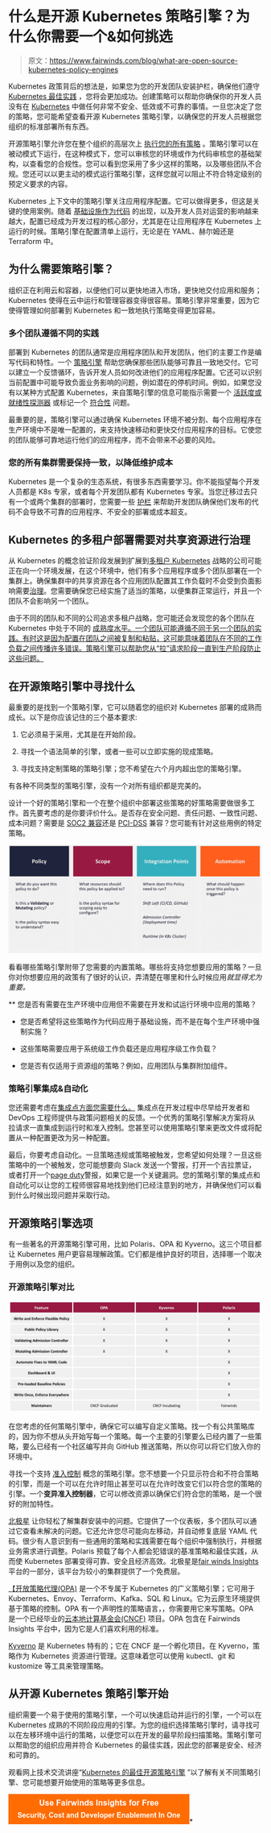 # 什么是开源 Kubernetes 策略引擎？为什么你需要一个&如何挑选

> 原文：<https://www.fairwinds.com/blog/what-are-open-source-kubernetes-policy-engines>

 Kubernetes 政策背后的想法是，如果您为您的开发团队安装护栏，确保他们遵守 [Kubernetes 最佳实践](https://www.fairwinds.com/blog/intro-kubernetes-best-practices) ，您将会更加成功。创建策略可以帮助你确保你的开发人员没有在 [Kubernetes](https://kubernetes.io/) 中做任何非常不安全、低效或不可靠的事情。一旦您决定了您的策略，您可能希望查看开源 Kubernetes 策略引擎，以确保您的开发人员根据您组织的标准部署所有东西。

开源策略引擎允许您在整个组织的高层次上 [执行您的所有策略](https://www.fairwinds.com/enforce-kubernetes-policy) 。策略引擎可以在被动模式下运行，在这种模式下，您可以审核您的环境或作为代码审核您的基础架构，以查看您的合规性。您可以看到您采用了多少这样的策略，以及哪些团队不合规。您还可以以更主动的模式运行策略引擎，这样您就可以阻止不符合特定级别的预定义要求的内容。

Kubernetes 上下文中的策略引擎关注应用程序配置。它可以做得更多，但这是关键的使用案例。随着 [基础设施作为代码](https://www.fairwinds.com/blog/why-infrastructure-as-code-scanning-matters-for-kubernetes-configuration) 的出现，以及开发人员对运营的影响越来越大，配置已经成为开发过程的核心部分，尤其是在让应用程序在 Kubernetes 上运行的时候。策略引擎在配置清单上运行，无论是在 YAML、赫尔姆还是 Terraform 中。

## 为什么需要策略引擎？

组织正在利用云和容器，以便他们可以更快地进入市场，更快地交付应用和服务；Kubernetes 使得在云中运行和管理容器变得很容易。策略引擎非常重要，因为它使得管理如何部署到 Kubernetes 和一致地执行策略变得更加容易。

### 多个团队遵循不同的实践

部署到 Kubernetes 的团队通常是应用程序团队和开发团队，他们的主要工作是编写代码和特性。一个 [策略引擎](https://github.com/FairwindsOps/polaris) 帮助您确保那些团队能够可靠且一致地交付。它可以建立一个反馈循环，告诉开发人员如何改进他们的应用程序配置。它还可以识别当前配置中可能导致负面业务影响的问题，例如潜在的停机时间。例如，如果您没有以某种方式配置 Kubernetes，来自策略引擎的信息可能指示需要一个 [活跃度或就绪性探测器](https://www.fairwinds.com/blog/how-to-identify-missing-readiness-probes-in-kubernetes) 或标记一个 [符合性](https://www.fairwinds.com/blog/how-fairwinds-insights-compliance-self-assessment-now-simplifies-soc-2) 问题。

最重要的是，策略引擎可以通过确保 Kubernetes 环境不被分割、每个应用程序在生产环境中不是唯一配置的，来支持快速移动和更快交付应用程序的目标。它使您的团队能够可靠地运行他们的应用程序，而不会带来不必要的风险。

### 您的所有集群需要保持一致，以降低维护成本

Kubernetes 是一个复杂的生态系统，有很多东西需要学习。你不能指望每个开发人员都是 K8s 专家，或者每个开发团队都有 Kubernetes 专家。当您迁移过去只有一个或两个集群的部署时，您需要一些 [护栏](https://www.fairwinds.com/kubernetes-guardrails-explained-reg) 来帮助开发团队确保他们发布的代码不会导致不可靠的应用程序、不安全的部署或成本超支。

## Kubernetes 的多租户部署需要对共享资源进行治理

从 Kubernetes 的概念验证阶段发展到扩展到[多租户 Kubernetes](https://kubernetes.io/docs/concepts/security/multi-tenancy/) 战略的公司可能正在向一个环境发展，在这个环境中，他们有多个应用程序或多个团队部署在一个集群上。确保集群中的共享资源在各个应用团队配置其工作负载时不会受到负面影响需要[治理](https://thenewstack.io/kubernetes-compliance-governance-and-guardrails/)。您需要确保您已经实施了适当的策略，以便集群正常运行，并且一个团队不会影响另一个团队。

由于不同的团队和不同的公司追求多租户战略，您可能还会发现您的各个团队在 Kubernetes 中处于不同的 [成熟度水平。一个团队可能遵循不同于另一个团队的实践。有时这是因为配置在团队之间被复制和粘贴，这可能意味着团队在不同的工作负载之间传播许多错误。策略引擎可以帮助您从“拉”请求阶段一直到生产阶段防止这些问题。](https://www.fairwinds.com/kubernetes-maturity-model)

## 在开源策略引擎中寻找什么

最重要的是找到一个策略引擎，它可以随着您的组织对 Kubernetes 部署的成熟而成长。以下是你应该记住的三个基本要求:

1.  它必须易于采用，尤其是在开始阶段。

2.  寻找一个语法简单的引擎，或者一些可以立即实施的现成策略。

3.  寻找支持定制策略的策略引擎；您不希望在六个月内超出您的策略引擎。

有各种不同类型的策略引擎，没有一个对所有组织都是完美的。

设计一个好的策略引擎和一个在整个组织中部署这些策略的好策略需要做很多工作。首先要考虑的是你要评价什么。是否存在安全问题、责任问题、一致性问题、成本问题？需要是 [SOC2 兼容](https://us.aicpa.org/interestareas/frc/assuranceadvisoryservices/aicpasoc2report)还是 [PCI-DSS](https://www.pcisecuritystandards.org/) 兼容？您可能有针对这些用例的特定策略。

![What to look for in an open source policy engineWhat to look for in an open source policy engine - policy, scope, integration points, automation](img/e830c38dab8936f49219f4a97f6e2cdd.png)

看看哪些策略引擎附带了您需要的内置策略。哪些将支持您想要应用的策略？一旦你对你想要应用的政策有了很好的认识，弄清楚在哪里和什么时候应用*就显得尤为重要。*

 **   您是否有需要在生产环境中应用但不需要在开发和试运行环境中应用的策略？

*   您是否希望将这些策略作为代码应用于基础设施，而不是在每个生产环境中强制实施？

*   这些策略需要应用于系统级工作负载还是应用程序级工作负载？

*   您是否有仅适用于资源组的策略？例如，应用团队与集群附加组件。

### 策略引擎集成&自动化

您还需要考虑在[集成点方面您需要什么。](https://insights.docs.fairwinds.com/technical-details/self-hosted/integrations/) 集成点在开发过程中尽早给开发者和 DevOps 工程师提供与政策问题相关的反馈。一个优秀的策略引擎解决方案将从拉请求一直集成到运行时和准入控制。您甚至可以使用策略引擎来更改文件或将配置从一种配置更改为另一种配置。

最后，你要考虑自动化。一旦策略违规或策略被触发，您希望如何处理？一旦这些策略中的一个被触发，您可能想要向 Slack 发送一个警报，打开一个吉拉票证，或者打开一个[page duty](https://www.fairwinds.com/pagerduty)警报，如果它是一个关键漏洞。您的策略引擎的集成点和自动化可以让您的工程师很容易地找到他们已经注意到的地方，并确保他们可以看到什么时候出现问题并采取行动。

## 开源策略引擎选项

有一些著名的开源策略引擎可用，比如 Polaris、OPA 和 Kyverno。这三个项目都让 Kubernetes 用户更容易理解政策。它们都是维护良好的项目，选择哪一个取决于用例以及您的组织。

### 开源策略引擎对比

![Open Source Policy Engine Comparison](img/ac1dd620dbe3e638aa4da5ad8ff29063.png)

在您考虑的任何策略引擎中，确保它可以编写自定义策略。找一个有公共策略库的，因为你不想从头开始写每一个策略。每一个主要的引擎要么已经内置了一些策略，要么已经有一个社区编写并向 GitHub 推送策略，所以你可以将它们放入你的环境中。

寻找一个支持 [准入控制](https://polaris.docs.fairwinds.com/admission-controller/) 概念的策略引擎。您不想要一个只显示符合和不符合策略的引擎，而是一个可以在允许时阻止甚至可以在允许时改变它们以符合您的策略的引擎。一个**变异准入控制器**，它可以修改资源以确保它们符合您的策略，是一个很好的附加特性。

[北极星](https://www.fairwinds.com/polaris) 让你轻松了解集群安装中的问题。它提供了一个仪表板，多个团队可以通过它查看未解决的问题。它还允许您尽可能向左移动，并自动修复底层 YAML 代码。很少有人意识到有一些通用的策略和实践需要在每个组织中强制执行，并根据业务需求进行调整。Polaris 预载了每个人都会犯错误的基准策略和最佳实践，从而使 Kubernetes 部署变得可靠、安全且经济高效。北极星是[fair winds Insights](https://www.fairwinds.com/insights)平台的一部分，该平台为较小的集群提供了一个免费层。

[【开放策略代理(OPA)](https://www.openpolicyagent.org/) 是一个不专属于 Kubernetes 的广义策略引擎；它可用于 Kubernetes、Envoy、Terraform、Kafka、SQL 和 Linux。它为云原生环境提供基于策略的控制。OPA 有一个声明性的策略语言，[](https://www.openpolicyagent.org/docs/latest/policy-language/)，你需要用它来写策略。OPA 是一个已经毕业的[云本地计算基金会(CNCF)](https://www.cncf.io/) 项目。OPA 包含在 Fairwinds Insights 平台中，因为它是人们喜欢利用的标准。

[Kyverno](https://kyverno.io/) 是 Kubernetes 特有的；它在 CNCF 是一个孵化项目。在 Kyverno，策略作为 Kubernetes 资源进行管理。这意味着您可以使用 kubectl、git 和 kustomize 等工具来管理策略。

## 从开源 Kubernetes 策略引擎开始

组织需要一个易于使用的策略引擎，一个可以快速启动并运行的引擎，一个可以在 Kubernetes 成熟的不同阶段应用的引擎。为您的组织选择策略引擎时，请寻找可以在左移环境中运行的策略，以便您可以在开发的最早阶段扫描策略。策略引擎可以帮助您的组织应用并符合 Kubernetes 的最佳实践，因此您的部署是安全、经济和可靠的。

观看网上技术交流讲座“[Kubernetes 的最佳开源策略引擎](https://webinars.devops.com/best-open-source-policy-engines-for-kubernetes) ”以了解有关不同策略引擎、您可能想要开始使用的策略等更多信息。

[![Use Fairwinds Insights for Free Security, Cost and Developer Enablement In One](img/7c86296320eb01b215d8e2755e9c5b9d.png)](https://cta-redirect.hubspot.com/cta/redirect/2184645/34aa4987-a1f9-438a-a145-d7d82d5c479a)*